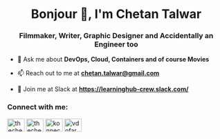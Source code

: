 <h1 align="center">Bonjour 👋, I'm Chetan Talwar</h1>
<h3 align="center">Filmmaker, Writer, Graphic Designer and Accidentally an Engineer too</h3>

- 💬 Ask me about **DevOps, Cloud, Containers and of course Movies**

- 📫 Reach out to me at **chetan.talwar@gmail.com**

- 💬 Join me at Slack at **https://learninghub-crew.slack.com/**

<h3 align="left">Connect with me:</h3>
<p align="left">
<a href="https://twitter.com/thechetantalwar" target="blank"><img align="center" src="https://raw.githubusercontent.com/rahuldkjain/github-profile-readme-generator/master/src/images/icons/Social/twitter.svg" alt="thechetantalwar" height="30" width="40" /></a>
<a href="https://linkedin.com/in/thechetantalwar" target="blank"><img align="center" src="https://raw.githubusercontent.com/rahuldkjain/github-profile-readme-generator/master/src/images/icons/Social/linked-in-alt.svg" alt="thechetantalwar" height="30" width="40" /></a>
<a href="https://instagram.com/konnectchetan" target="blank"><img align="center" src="https://raw.githubusercontent.com/rahuldkjain/github-profile-readme-generator/master/src/images/icons/Social/instagram.svg" alt="konnectchetan" height="30" width="40" /></a>
<a href="https://www.youtube.com/c/vdofarmer" target="blank"><img align="center" src="https://raw.githubusercontent.com/rahuldkjain/github-profile-readme-generator/master/src/images/icons/Social/youtube.svg" alt="vdofarmer" height="30" width="40" /></a>
</p>
